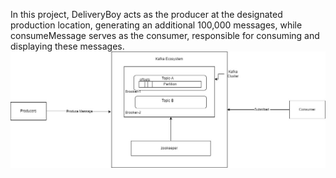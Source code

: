In this project, DeliveryBoy acts as the producer at the designated production location, generating an additional 100,000 messages,
while consumeMessage serves as the consumer, responsible for consuming and displaying these messages.
![image](https://github.com/omarbaig007212/Apache-Kafka-Demo/blob/main/KafkaEcosystem.jpg)
